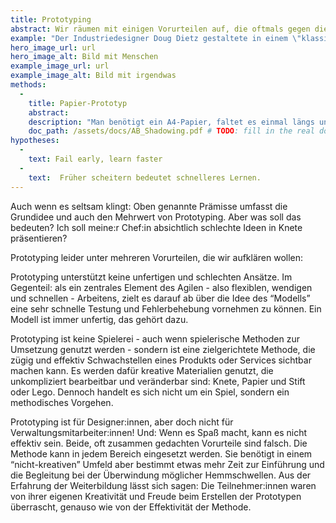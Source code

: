 ```yaml
---
title: Prototyping
abstract: Wir räumen mit einigen Vorurteilen auf, die oftmals gegen die Methode Prototyping gehegt werden und erläutern ihren Mehrwert.
example: "Der Industriedesigner Doug Dietz gestaltete in einem \"klassischen\" Design Thinking Prozess (nutzerorientiert und in Prototypen entwickelt) ein MRT-Gerät für Kinder. Aus eigener Erfahrung wusste er, wie beängstigend diese Untersuchung für Kinder sein kann und das sie in vielen Fällen deswegen abgebrochen werden muss. Er entwickelte die “Adventure Series” die aus einem normalen MRT ein Piratenschiff oder eine Rakete macht und den Kindern eine spielerische “Reise” ermöglicht. Die Abbruchraten der Untersuchung sind in diesen Geräten wesentlich geringer."
hero_image_url: url
hero_image_alt: Bild mit Menschen
example_image_url: url
example_image_alt: Bild mit irgendwas
methods:
  - 
    title: Papier-Prototyp
    abstract:
    description: "Man benötigt ein A4-Papier, faltet es einmal längs und zweimal quer, so das 6 gleiche Felder entstehen. In jedes Feld zeichnet man einen Rahmen für ein Bild und einige darunter stehende Textzeilen. Ein sogenanntes Storyboard ist entstanden, das die erste Idee zum Ablauf einer Dienstleistung in Bild und Text erfassen kann. Der Vorteil des Storyboards im Vergleich zu einer rein textlichen Beschreibung liegt in der Ergänzung der visuellen Ebene. Sie ist die Hauptebene, der Text ergänzt die Bilder “nur” und ermöglicht so die niedrigschwelligere Dokumentation einer Idee."
    doc_path: /assets/docs/AB_Shadowing.pdf # TODO: fill in the real doc
hypotheses:
  - 
    text: Fail early, learn faster
  -
    text:  Früher scheitern bedeutet schnelleres Lernen.
---
```


Auch wenn es seltsam klingt: Oben genannte Prämisse umfasst die Grundidee und auch den Mehrwert von Prototyping. Aber was soll das bedeuten? Ich soll meine:r Chef:in absichtlich schlechte Ideen in Knete präsentieren?

Prototyping leider unter mehreren Vorurteilen, die wir aufklären wollen:

Prototyping unterstützt keine unfertigen und schlechten Ansätze. Im Gegenteil: als ein zentrales Element des Agilen - also flexiblen, wendigen und schnellen - Arbeitens, zielt es darauf ab über die Idee des “Modells” eine sehr schnelle Testung und Fehlerbehebung vornehmen zu können. Ein Modell ist immer unfertig, das gehört dazu.

Prototyping ist keine Spielerei - auch wenn spielerische Methoden zur Umsetzung genutzt werden - sondern ist eine zielgerichtete Methode, die zügig und effektiv Schwachstellen eines Produkts oder Services sichtbar machen kann. Es werden dafür kreative Materialien genutzt, die unkompliziert bearbeitbar und veränderbar sind: Knete, Papier und Stift oder Lego. Dennoch handelt es sich nicht um ein Spiel, sondern ein methodisches Vorgehen.

Prototyping ist für Designer:innen, aber doch nicht für Verwaltungsmitarbeiter:innen! Und: Wenn es Spaß macht, kann es nicht effektiv sein. Beide, oft zusammen gedachten Vorurteile sind falsch. Die Methode kann in jedem Bereich eingesetzt werden. Sie benötigt in einem “nicht-kreativen” Umfeld aber bestimmt etwas mehr Zeit zur Einführung und die Begleitung bei der Überwindung möglicher Hemmschwellen. Aus der Erfahrung der Weiterbildung lässt sich sagen: Die Teilnehmer:innen waren von ihrer eigenen Kreativität und Freude beim Erstellen der Prototypen überrascht, genauso wie von der Effektivität der Methode.